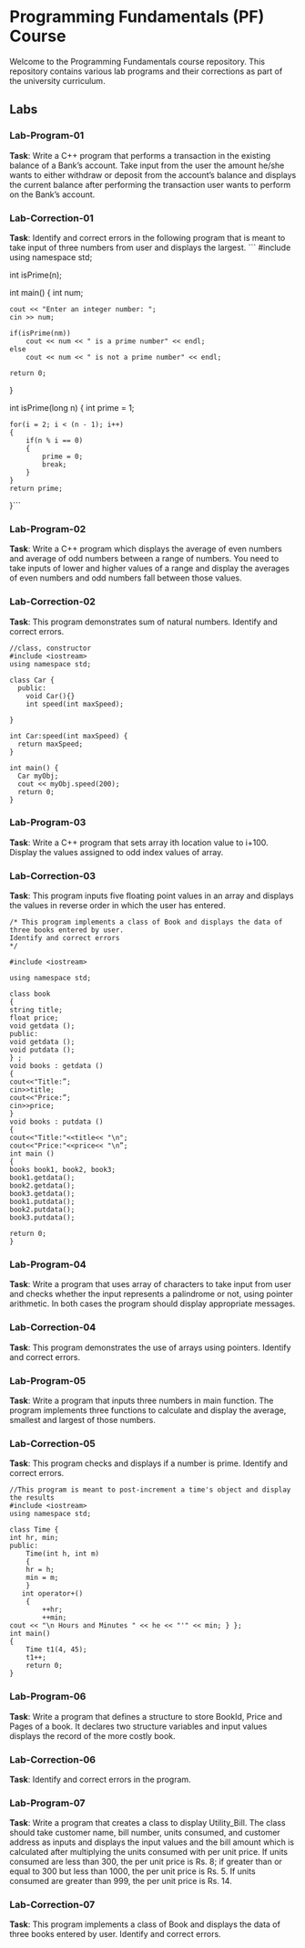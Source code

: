 # Programming Fundamentals (PF) Course

Welcome to the Programming Fundamentals course repository. This repository contains various lab programs and their corrections as part of the university curriculum.

## Labs

### Lab-Program-01
**Task**: Write a C++ program that performs a transaction in the existing balance of a Bank’s account. Take input from the user the amount he/she wants to either withdraw or deposit from the account’s balance and displays the current balance after performing the transaction user wants to perform on the Bank’s account.

### Lab-Correction-01
**Task**: Identify and correct errors in the following program that is meant to take input of three numbers from user and displays the largest.
    ```
    #include <iostream>
using namespace std;

int isPrime(n);

int main()
{
    int num;

    cout << "Enter an integer number: ";
    cin >> num;

    if(isPrime(nm))
        cout << num << " is a prime number" << endl;
    else
        cout << num << " is not a prime number" << endl;

    return 0;
}

int isPrime(long n)
{
    int prime = 1;

    for(i = 2; i < (n - 1); i++)
    {
        if(n % i == 0)
        {
            prime = 0;
            break;
        }
    }
    return prime;
}```

### Lab-Program-02
**Task**: Write a C++ program which displays the average of even numbers and average of odd numbers between a range of numbers. You need to take inputs of lower and higher values of a range and display the averages of even numbers and odd numbers fall between those values.

### Lab-Correction-02
**Task**: This program demonstrates sum of natural numbers. Identify and correct errors.
```
//class, constructor
#include <iostream>
using namespace std;

class Car {
  public:
    void Car(){}
    int speed(int maxSpeed);

}

int Car:speed(int maxSpeed) {
  return maxSpeed;
}

int main() {
  Car myObj;  
  cout << myObj.speed(200); 
  return 0;
}
```
### Lab-Program-03
**Task**: Write a C++ program that sets array ith location value to i+100. Display the values assigned to odd index values of array.

### Lab-Correction-03
**Task**: This program inputs five floating point values in an array and displays the values in reverse order in which the user has entered.
```
/* This program implements a class of Book and displays the data of three books entered by user.
Identify and correct errors
*/

#include <iostream>

using namespace std;

class book
{
string title;
float price;
void getdata ();
public:
void getdata ();
void putdata ();
} ;
void books : getdata ()
{
cout<<"Title:”;
cin>>title;
cout<<"Price:”;
cin>>price;
}
void books : putdata ()
{
cout<<"Title:"<<title<< "\n";
cout<<"Price:"<<price<< "\n”;
int main ()
{
books book1, book2, book3;
book1.getdata();
book2.getdata();
book3.getdata();
book1.putdata();
book2.putdata();
book3.putdata();

return 0;
}
```
### Lab-Program-04
**Task**: Write a program that uses array of characters to take input from user and checks whether the input represents a palindrome or not, using pointer arithmetic. In both cases the program should display appropriate messages.

### Lab-Correction-04
**Task**: This program demonstrates the use of arrays using pointers. Identify and correct errors.

### Lab-Program-05
**Task**: Write a program that inputs three numbers in main function. The program implements three functions to calculate and display the average, smallest and largest of those numbers.

### Lab-Correction-05
**Task**: This program checks and displays if a number is prime. Identify and correct errors.
   
```
//This program is meant to post-increment a time's object and display the results
#include <iostream>
using namespace std;

class Time {
int hr, min;
public:
    Time(int h, int m)
    {
    hr = h;
    min = m;
    }
   int operator+() 
    {
        ++hr;
        ++min;
cout << "\n Hours and Minutes " << he << "'" << min; } };
int main()
{
    Time t1(4, 45);
    t1++;  
    return 0;
}
```

### Lab-Program-06
**Task**: Write a program that defines a structure to store BookId, Price and Pages of a book. It declares two structure variables and input values displays the record of the more costly book.

### Lab-Correction-06
**Task**: Identify and correct errors in the program.

### Lab-Program-07
**Task**: Write a program that creates a class to display Utility_Bill. The class should take customer name, bill number, units consumed, and customer address as inputs and displays the input values and the bill amount which is calculated after multiplying the units consumed with per unit price. If units consumed are less than 300, the per unit price is Rs. 8; if greater than or equal to 300 but less than 1000, the per unit price is Rs. 5. If units consumed are greater than 999, the per unit price is Rs. 14.

### Lab-Correction-07
**Task**: This program implements a class of Book and displays the data of three books entered by user. Identify and correct errors.
